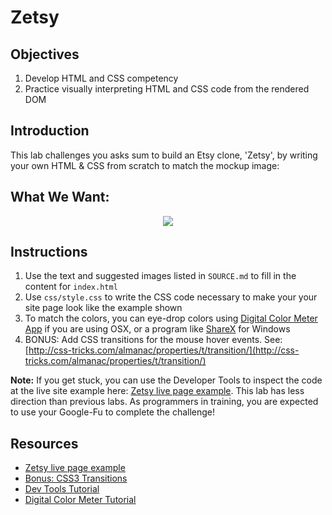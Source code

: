 # Zetsy

## Objectives

1. Develop HTML and CSS competency
2. Practice visually interpreting HTML and CSS code from the rendered DOM

## Introduction

This lab challenges you asks sum to build an Etsy clone, 'Zetsy', by writing
your own HTML & CSS from scratch to match the mockup image:


## What We Want:

<p align="center">
<img src="https://curriculum-content.s3.amazonaws.com/fewds-css/fe-zetsy-complete.jpg">
</p>


## Instructions

1. Use the text and suggested images listed in `SOURCE.md` to fill in the content for `index.html`
2. Use `css/style.css` to write the CSS code necessary to make your your site page look like the example shown
3. To match the colors, you can eye-drop colors using [Digital Color Meter App](http://www.techrepublic.com/blog/apple-in-the-enterprise/discover-the-digitalcolor-meter-tool-on-your-mac/#) if you are using OSX, or a program like [ShareX](https://getsharex.com/) for Windows
4. BONUS: Add CSS transitions for the mouse hover events. See: [http://css-tricks.com/almanac/properties/t/transition/](http://css-tricks.com/almanac/properties/t/transition/)

**Note:** If you get stuck, you can use the Developer Tools to inspect the code at the
live site example here: [Zetsy live page
example](http://learn-co-curriculum.github.io/fe-zetsy/). This lab has less
direction than previous labs. As programmers in training, you are expected to
use your Google-Fu to complete the challenge!

## Resources

 * [Zetsy live page example](http://learn-co-curriculum.github.io/fe-zetsy/)
 * [Bonus: CSS3 Transitions](http://css-tricks.com/almanac/properties/t/transition/)
 * [Dev Tools Tutorial](http://code.tutsplus.com/tutorials/chrome-dev-tools-markup-and-style--net-27149)
 * [Digital Color Meter Tutorial](http://www.techrepublic.com/blog/apple-in-the-enterprise/discover-the-digitalcolor-meter-tool-on-your-mac/#)
